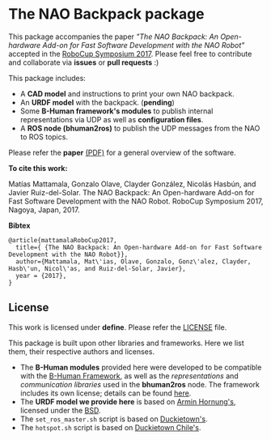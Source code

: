 # The NAO Backpack package

This package accompanies the paper _"The NAO Backpack: An Open-hardware Add-on for Fast Software Development with the NAO Robot"_ accepted in the [RoboCup Symposium 2017](https://www.robocup2017.org/). Please feel free to contribute and collaborate via **issues** or **pull requests** :)

This package includes:

- A **CAD model** and instructions to print your own NAO backpack.
- An **URDF model** with the backpack. (**pending**)
- Some **B-Human framework's modules** to publish internal representations via UDP as well as **configuration files**.
- A **ROS node (bhuman2ros)** to publish the UDP messages from the NAO to ROS topics.

Please refer the **paper** [(PDF)](https://github.com/uchile-robotics/nao-backpack) for a general overview of the software.

**To cite this work:**

Matías Mattamala, Gonzalo Olave, Clayder González, Nicolás Hasbún, and Javier Ruiz-del-Solar. The NAO Backpack: An Open-hardware Add-on for Fast Software Development with the NAO Robot. RoboCup Symposium 2017, Nagoya, Japan, 2017. 

**Bibtex**

    @article{mattamalaRoboCup2017,
      title={ {The NAO Backpack: An Open-hardware Add-on for Fast Software Development with the NAO Robot}},
      author={Mattamala, Mat\'ias, Olave, Gonzalo, Gonz\'alez, Clayder, Hasb\'un, Nicol\'as, and Ruiz-del-Solar, Javier},
      year = {2017},
    }

## License
This work is licensed under **define**. Please refer the [LICENSE](LICENSE.md) file.

This package is built upon other libraries and frameworks. Here we list them, their respective authors and licenses.

* The **B-Human modules** provided here were developed to be compatible with the [B-Human Framework](https://github.com/bhuman/BHumanCodeRelease), as well as the _representations_ and _communication libraries_ used in the **bhuman2ros** node. The framework includes its own license; details can be found [here](https://github.com/bhuman/BHumanCodeRelease/blob/master/License.txt).
* The **URDF model we provide here** is based on [Armin Hornung's](http://wiki.ros.org/nao_robot), licensed under the [BSD](https://github.com/ros-naoqi/nao_robot/blob/master/LICENSE.txt).
* The `set_ros_master.sh` script is based on [Duckietown's](http://wwww.github.com/duckietown/Software.git).
* The `hotspot.sh` script is based on [Duckietown Chile's](http://www.github.com/Duckietown-Chile/Software.git).
